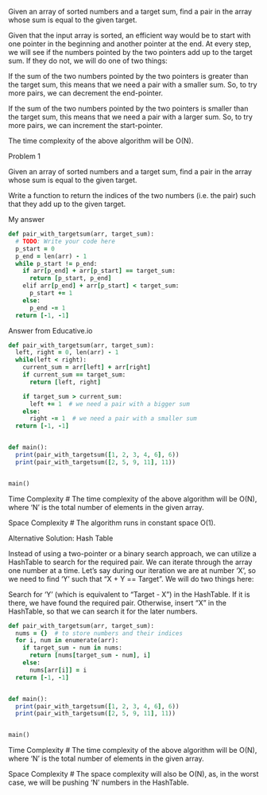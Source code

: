Given an array of sorted numbers and a target sum, find a pair in the array whose sum is equal to the given target.

Given that the input array is sorted, an efficient way would be to start with one pointer in the beginning and another pointer at the end. At every step, we will see if the numbers pointed by the two pointers add up to the target sum. If they do not, we will do one of two things:

If the sum of the two numbers pointed by the two pointers is greater than the target sum, this means that we need a pair with a smaller sum. So, to try more pairs, we can decrement the end-pointer.

If the sum of the two numbers pointed by the two pointers is smaller than the target sum, this means that we need a pair with a larger sum. So, to try more pairs, we can increment the start-pointer.

The time complexity of the above algorithm will be O(N).

Problem 1

Given an array of sorted numbers and a target sum, find a pair in the array whose sum is equal to the given target.

Write a function to return the indices of the two numbers (i.e. the pair) such that they add up to the given target.

My answer

```ruby
def pair_with_targetsum(arr, target_sum):
  # TODO: Write your code here
  p_start = 0
  p_end = len(arr) - 1
  while p_start != p_end:
    if arr[p_end] + arr[p_start] == target_sum:
      return [p_start, p_end]
    elif arr[p_end] + arr[p_start] < target_sum:
      p_start += 1
    else:
      p_end -= 1
  return [-1, -1]
```

Answer from Educative.io

```ruby
def pair_with_targetsum(arr, target_sum):
  left, right = 0, len(arr) - 1
  while(left < right):
    current_sum = arr[left] + arr[right]
    if current_sum == target_sum:
      return [left, right]

    if target_sum > current_sum:
      left += 1  # we need a pair with a bigger sum
    else:
      right -= 1  # we need a pair with a smaller sum
  return [-1, -1]


def main():
  print(pair_with_targetsum([1, 2, 3, 4, 6], 6))
  print(pair_with_targetsum([2, 5, 9, 11], 11))


main()
```

Time Complexity #
The time complexity of the above algorithm will be O(N), where ‘N’ is the total number of elements in the given array.

Space Complexity #
The algorithm runs in constant space O(1).

Alternative Solution: Hash Table

Instead of using a two-pointer or a binary search approach, we can utilize a HashTable to search for the required pair. We can iterate through the array one number at a time. Let’s say during our iteration we are at number ‘X’, so we need to find ‘Y’ such that “X + Y == Target”. We will do two things here:

Search for ‘Y’ (which is equivalent to “Target - X”) in the HashTable. If it is there, we have found the required pair.
Otherwise, insert “X” in the HashTable, so that we can search it for the later numbers.

```ruby
def pair_with_targetsum(arr, target_sum):
  nums = {}  # to store numbers and their indices
  for i, num in enumerate(arr):
    if target_sum - num in nums:
      return [nums[target_sum - num], i]
    else:
      nums[arr[i]] = i
  return [-1, -1]


def main():
  print(pair_with_targetsum([1, 2, 3, 4, 6], 6))
  print(pair_with_targetsum([2, 5, 9, 11], 11))


main()
```
Time Complexity #
The time complexity of the above algorithm will be O(N), where ‘N’ is the total number of elements in the given array.

Space Complexity #
The space complexity will also be O(N), as, in the worst case, we will be pushing ‘N’ numbers in the HashTable.
